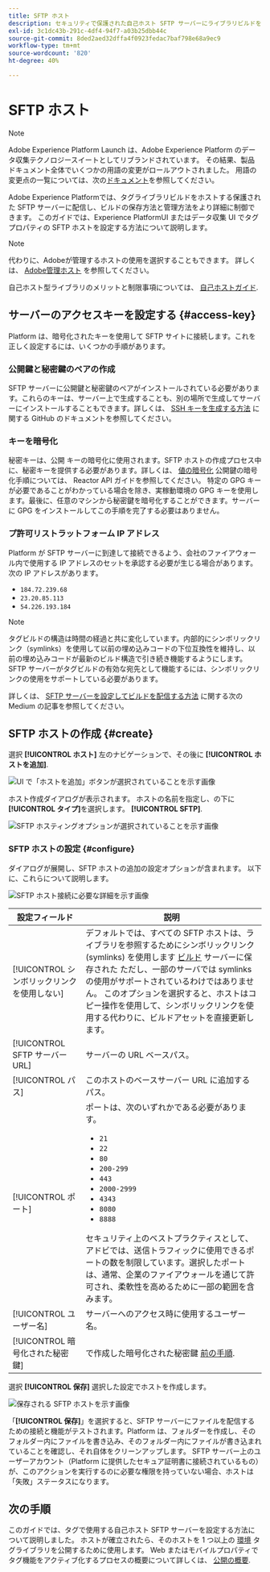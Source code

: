 ```yaml
---
title: SFTP ホスト
description: セキュリティで保護された自己ホスト SFTP サーバーにライブラリビルドを配信するように Adobe Experience Platform にタグを設定する方法について説明します。
exl-id: 3c1dc43b-291c-4df4-94f7-a03b25dbb44c
source-git-commit: 8ded2aed32dffa4f0923fedac7baf798e68a9ec9
workflow-type: tm+mt
source-wordcount: '820'
ht-degree: 40%

---
```


# SFTP ホスト

>[!NOTE]
>
>Adobe Experience Platform Launch は、Adobe Experience Platform のデータ収集テクノロジースイートとしてリブランドされています。 その結果、製品ドキュメント全体でいくつかの用語の変更がロールアウトされました。 用語の変更点の一覧については、次の[ドキュメント](../../../term-updates.md)を参照してください。

Adobe Experience Platformでは、タグライブラリビルドをホストする保護された SFTP サーバーに配信し、ビルドの保存方法と管理方法をより詳細に制御できます。 このガイドでは、Experience PlatformUI またはデータ収集 UI でタグプロパティの SFTP ホストを設定する方法について説明します。

>[!NOTE]
>
>代わりに、Adobeが管理するホストの使用を選択することもできます。 詳しくは、 [Adobe管理ホスト](./managed-by-adobe-host.md) を参照してください。
>
>自己ホスト型ライブラリのメリットと制限事項については、 [自己ホストガイド](./self-hosting-libraries.md).

## サーバーのアクセスキーを設定する {#access-key}

Platform は、暗号化されたキーを使用して SFTP サイトに接続します。これを正しく設定するには、いくつかの手順があります。

### 公開鍵と秘密鍵のペアの作成

SFTP サーバーに公開鍵と秘密鍵のペアがインストールされている必要があります。これらのキーは、サーバー上で生成することも、別の場所で生成してサーバーにインストールすることもできます。詳しくは、 [SSH キーを生成する方法](https://help.github.com/articles/generating-a-new-ssh-key-and-adding-it-to-the-ssh-agent/#generating-a-new-ssh-key) に関する GitHub のドキュメントを参照してください。

### キーを暗号化

秘密キーは、公開 キーの暗号化に使用されます。SFTP ホストの作成プロセス中に、秘密キーを提供する必要があります。詳しくは、 [値の暗号化](../../../api/guides/encrypting-values.md) 公開鍵の暗号化手順については、 Reactor API ガイドを参照してください。 特定の GPG キーが必要であることがわかっている場合を除き、実稼動環境の GPG キーを使用します。最後に、任意のマシンから秘密鍵を暗号化することができます。サーバーに GPG をインストールしてこの手順を完了する必要はありません。

### プ許可リストラットフォーム IP アドレス

Platform が SFTP サーバーに到達して接続できるよう、会社のファイアウォール内で使用する IP アドレスのセットを承認する必要が生じる場合があります。 次の IP アドレスがあります。

* `184.72.239.68`
* `23.20.85.113`
* `54.226.193.184`

>[!NOTE]
>
>タグビルドの構造は時間の経過と共に変化しています。内部的にシンボリックリンク（symlinks）を使用して以前の埋め込みコードの下位互換性を維持し、以前の埋め込みコードが最新のビルド構造で引き続き機能するようにします。SFTP サーバーがタグビルドの有効な宛先として機能するには、シンボリックリンクの使用をサポートしている必要があります。

詳しくは、 [SFTP サーバーを設定してビルドを配信する方法](https://medium.com/launch-by-adobe/configuring-an-sftp-server-for-use-with-adobe-launch-bc626027e5a6) に関する次の Medium の記事を参照してください。

## SFTP ホストの作成 {#create}

選択 **[!UICONTROL ホスト]** 左のナビゲーションで、その後に **[!UICONTROL ホストを追加]**.

![UI で「ホストを追加」ボタンが選択されていることを示す画像](../../../images/ui/publishing/sftp-hosts/add-host-button.png)

ホスト作成ダイアログが表示されます。 ホストの名前を指定し、の下に **[!UICONTROL タイプ]**&#x200B;を選択します。 **[!UICONTROL SFTP]**.

![SFTP ホスティングオプションが選択されていることを示す画像](../../../images/ui/publishing/sftp-hosts/select-sftp.png)

### SFTP ホストの設定 {#configure}

ダイアログが展開し、SFTP ホストの追加の設定オプションが含まれます。 以下に、これらについて説明します。

![SFTP ホスト接続に必要な詳細を示す画像](../../../images/ui/publishing/sftp-hosts/host-details.png)

| 設定フィールド | 説明 |
| --- | --- |
| [!UICONTROL シンボリックリンクを使用しない] | デフォルトでは、すべての SFTP ホストは、ライブラリを参照するためにシンボリックリンク (symlinks) を使用します [ビルド](../builds.md) サーバーに保存された ただし、一部のサーバでは symlinks の使用がサポートされているわけではありません。 このオプションを選択すると、ホストはコピー操作を使用して、シンボリックリンクを使用する代わりに、ビルドアセットを直接更新します。 |
| [!UICONTROL SFTP サーバー URL] | サーバーの URL ベースパス。 |
| [!UICONTROL パス] | このホストのベースサーバー URL に追加するパス。 |
| [!UICONTROL ポート] | ポートは、次のいずれかである必要があります。<ul><li>`21`</li><li>`22`</li><li>`80`</li><li>`200-299`</li><li>`443`</li><li>`2000-2999`</li><li>`4343`</li><li>`8080`</li><li>`8888`</li></ul>セキュリティ上のベストプラクティスとして、アドビでは、送信トラフィックに使用できるポートの数を制限しています。選択したポートは、通常、企業のファイアウォールを通じて許可され、柔軟性を高めるために一部の範囲を含みます。 |
| [!UICONTROL ユーザー名] | サーバーへのアクセス時に使用するユーザー名。 |
| [!UICONTROL 暗号化された秘密鍵] | で作成した暗号化された秘密鍵 [前の手順](#access-key). |

選択 **[!UICONTROL 保存]** 選択した設定でホストを作成します。

![保存される SFTP ホストを示す画像](../../../images/ui/publishing/sftp-hosts/save-host.png)

「**[!UICONTROL 保存]**」を選択すると、SFTP サーバーにファイルを配信するための接続と機能がテストされます。Platform は、フォルダーを作成し、そのフォルダー内にファイルを書き込み、そのフォルダー内にファイルが書き込まれていることを確認し、それ自体をクリーンアップします。 SFTP サーバー上のユーザーアカウント（Platform に提供したセキュア証明書に接続されているもの）が、このアクションを実行するのに必要な権限を持っていない場合、ホストは「失敗」ステータスになります。

## 次の手順

このガイドでは、タグで使用する自己ホスト SFTP サーバーを設定する方法について説明しました。 ホストが確立されたら、そのホストを 1 つ以上の [環境](../environments.md) タグライブラリを公開するために使用します。 Web またはモバイルプロパティでタグ機能をアクティブ化するプロセスの概要について詳しくは、 [公開の概要](../overview.md).
